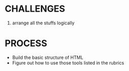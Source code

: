 # CHALLENGES
1. arrange all the stuffs logically

# PROCESS
- Build the basic structure of HTML
- Figure out how to use those tools listed in the rubrics